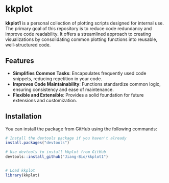 # kkplot

**kkplot1** is a personal collection of plotting scripts designed for internal use. The primary goal of this repository is to reduce code redundancy and improve code readability. It offers a streamlined approach to creating visualizations by consolidating common plotting functions into reusable, well-structured code.

## Features

- **Simplifies Common Tasks**: Encapsulates frequently used code snippets, reducing repetition in your code.
- **Improves Code Maintainability**: Functions standardize common logic, ensuring consistency and ease of maintenance.
- **Flexible and Extensible**: Provides a solid foundation for future extensions and customization.

## Installation

You can install the package from GitHub using the following commands:

```r
# Install the devtools package if you haven't already
install.packages("devtools")

# Use devtools to install kkplot from GitHub
devtools::install_github("Jiang-Bio/kkplot1")


# Load kkplot
library(kkplot)
